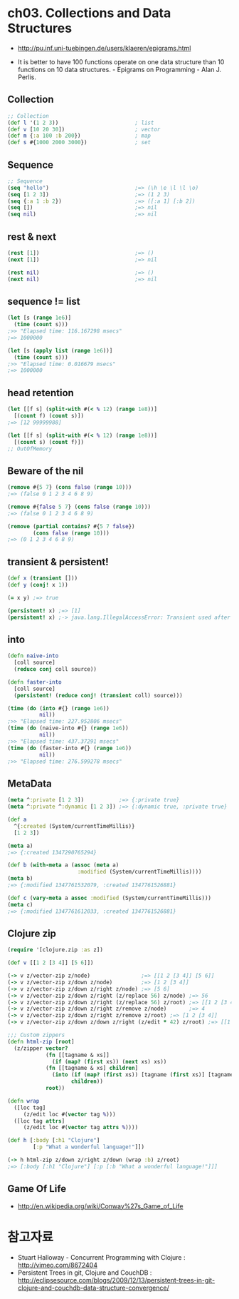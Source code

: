 ch03. Collections and Data Structures
================

* http://pu.inf.uni-tuebingen.de/users/klaeren/epigrams.html
 - It is better to have 100 functions operate on one data structure than 10 functions on 10 data structures. - Epigrams on Programming - Alan J. Perlis.

## Collection

```clojure
;; Collection
(def l '(1 2 3))                        ; list
(def v [10 20 30])                      ; vector
(def m {:a 100 :b 200})                 ; map
(def s #{1000 2000 3000})               ; set
```

## Sequence

```clojure
;; Sequence
(seq "hello")                           ;=> (\h \e \l \l \o)
(seq [1 2 3])                           ;=> (1 2 3)
(seq {:a 1 :b 2})                       ;=> ([:a 1] [:b 2])
(seq [])                                ;=> nil
(seq nil)                               ;=> nil
```

## rest & next
```clojure
(rest [1])                              ;=> ()
(next [1])                              ;=> nil

(rest nil)                              ;=> ()
(next nil)                              ;=> nil
```

## sequence != list

```clojure
(let [s (range 1e6)]
  (time (count s)))
;>> "Elapsed time: 116.167298 msecs"
;=> 1000000

(let [s (apply list (range 1e6))]
  (time (count s)))
;>> "Elapsed time: 0.016679 msecs"
;=> 1000000
```

## head retention
```clojure
(let [[f s] (split-with #(< % 12) (range 1e8))]
  [(count f) (count s)])
;=> [12 99999988]

(let [[f s] (split-with #(< % 12) (range 1e8))]
  [(count s) (count f)])
;; OutOfMemory
```

## Beware of the nil
```clojure
(remove #{5 7} (cons false (range 10)))
;=> (false 0 1 2 3 4 6 8 9)

(remove #{false 5 7} (cons false (range 10)))
;=> (false 0 1 2 3 4 6 8 9)

(remove (partial contains? #{5 7 false})
        (cons false (range 10)))
;=> (0 1 2 3 4 6 8 9)
```

## transient & persistent!
```clojure
(def x (transient []))
(def y (conj! x 1))

(= x y) ;=> true

(persistent! x) ;=> [1]
(persistent! x) ;-> java.lang.IllegalAccessError: Transient used after persistent! call
```

## into
```clojure
(defn naive-into
  [coll source]
  (reduce conj coll source))

(defn faster-into
  [coll source]
  (persistent! (reduce conj! (transient coll) source)))

(time (do (into #{} (range 1e6))
          nil))
;>> "Elapsed time: 227.952806 msecs"
(time (do (naive-into #{} (range 1e6))
          nil))
;>> "Elapsed time: 437.37291 msecs"
(time (do (faster-into #{} (range 1e6))
          nil))
;>> "Elapsed time: 276.599278 msecs"
```

## MetaData
```clojure
(meta ^:private [1 2 3])           ;=> {:private true}
(meta ^:private ^:dynamic [1 2 3]) ;=> {:dynamic true, :private true}

(def a
  ^{:created (System/currentTimeMillis)}
  [1 2 3])

(meta a)
;=> {:created 1347290765294}

(def b (with-meta a (assoc (meta a)
                      :modified (System/currentTimeMillis))))
(meta b)
;=> {:modified 1347761532079, :created 1347761526881}

(def c (vary-meta a assoc :modified (System/currentTimeMillis)))
(meta c)
;=> {:modified 1347761612033, :created 1347761526881}
```

## Clojure zip
```clojure
(require '[clojure.zip :as z])

(def v [[1 2 [3 4]] [5 6]])

(-> v z/vector-zip z/node)                ;=> [[1 2 [3 4]] [5 6]]
(-> v z/vector-zip z/down z/node)         ;=> [1 2 [3 4]]
(-> v z/vector-zip z/down z/right z/node) ;=> [5 6]
(-> v z/vector-zip z/down z/right (z/replace 56) z/node) ;=> 56
(-> v z/vector-zip z/down z/right (z/replace 56) z/root) ;=> [[1 2 [3 4]] 56]
(-> v z/vector-zip z/down z/right z/remove z/node)       ;=> 4
(-> v z/vector-zip z/down z/right z/remove z/root) ;=> [1 2 [3 4]]
(-> v z/vector-zip z/down z/down z/right (z/edit * 42) z/root) ;=> [[1 84 [3 4]] [5 6]]

;;; Custom zippers
(defn html-zip [root]
  (z/zipper vector?
            (fn [[tagname & xs]]
              (if (map? (first xs)) (next xs) xs))
            (fn [[tagname & xs] children]
              (into (if (map? (first xs)) [tagname (first xs)] [tagname])
                    children))
            root))

(defn wrap
  ([loc tag]
     (z/edit loc #(vector tag %)))
  ([loc tag attrs]
     (z/edit loc #(vector tag attrs %))))

(def h [:body [:h1 "Clojure"]
        [:p "What a wonderful language!"]])

(-> h html-zip z/down z/right z/down (wrap :b) z/root)
;=> [:body [:h1 "Clojure"] [:p [:b "What a wonderful language!"]]]
```

## Game Of Life
* http://en.wikipedia.org/wiki/Conway%27s_Game_of_Life

# 참고자료
* Stuart Halloway - Concurrent Programming with Clojure : http://vimeo.com/8672404
* Persistent Trees in git, Clojure and CouchDB : http://eclipsesource.com/blogs/2009/12/13/persistent-trees-in-git-clojure-and-couchdb-data-structure-convergence/
